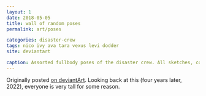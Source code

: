 ```yaml
---
layout: 1
date: 2018-05-05
title: wall of random poses
permalink: art/poses

categories: disaster-crew
tags: nico ivy ava tara vexus levi dodder
site: deviantart

caption: Assorted fullbody poses of the disaster crew. All sketches, color-blocked with an irregular polygon.
---
```

Originally posted [on deviantArt](https://www.deviantart.com/a-flyleaf/art/poses-poses-everywhere-743511956). Looking back at this (four years later, 2022), everyone is very tall for some reason.